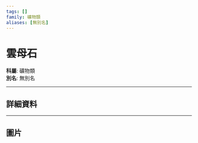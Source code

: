 ```yaml
---
tags: []
family: 礦物類
aliases: [無別名]
---
```


# 雲母石

**科屬**: 礦物類  
**別名**: 無別名  

---

## 詳細資料


---

## 圖片
